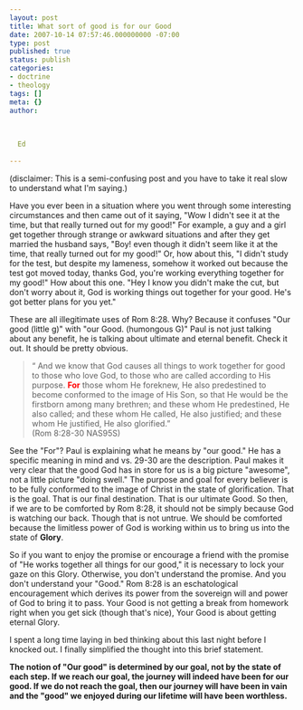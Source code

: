 ```yaml
---
layout: post
title: What sort of good is for our Good
date: 2007-10-14 07:57:46.000000000 -07:00
type: post
published: true
status: publish
categories:
- doctrine
- theology
tags: []
meta: {}
author:
  
  
  
  Ed
  
---
```

<p>(disclaimer: This is a semi-confusing post and you have to take it real slow to understand what I'm saying.)</p>
<p>Have you ever been in a situation where you went through some interesting circumstances and then came out of it saying, "Wow I didn't see it at the time, but that really turned out for my good!"  For example, a guy and a girl get together through strange or awkward situations and after they get married the husband says, "Boy! even though it didn't seem like it at the time, that really turned out for my good!" Or, how about this, "I didn't study for the test, but despite my lameness, somehow it worked out because the test got moved today, thanks God, you're working everything together for my good!"  How about this one. "Hey I know you didn't make the cut, but don't worry about it, God is working things out together for your good.  He's got better plans for you  yet."</p>
<p>These are all illegitimate uses of Rom 8:28.  Why?  Because it confuses "Our good (little g)" with "our Good. (humongous G)"  Paul is not just talking about any benefit, he is talking about ultimate and eternal benefit.  Check it out.  It should be pretty obvious.</p>
<blockquote><p> “  And we know that God causes all things to work together for good to those who love God, to those who are called according to His purpose. <strong><font color="red">For</font></strong> those whom He foreknew, He also predestined to become conformed to the image of His Son, so that He would be the firstborn among many brethren; and these whom He predestined, He also called; and these whom He called, He also justified; and these whom He justified, He also glorified.”<br />
(Rom 8:28-30 NAS95S)</p></blockquote>
<p>See the "For"? Paul is explaining what he means by "our good."  He has a specific meaning in mind and vs. 29-30 are the description.  Paul makes it very clear that the good God has in store for us is a big picture "awesome", not a little picture "doing swell." The purpose and goal for every believer is to be fully conformed to the image of Christ in the state of glorification.  That is the goal.  That is our final destination. That is our ultimate Good.  So then, if we are to be comforted by Rom 8:28, it should not be simply because God is watching our back.  Though that is not untrue.  We should be comforted because the limitless power of God is working within us to bring us into the state of <strong>Glory</strong>.</p>
<p>So if you want to enjoy the promise or encourage a friend with the promise of "He works together all things for our good," it is necessary to lock your gaze on this Glory.  Otherwise, you don't understand the promise. And you don't understand your "Good."  Rom 8:28 is an eschatological encouragement which derives its power from the sovereign will and power of God to bring it to pass. Your Good is not getting a break from homework right when you get sick (though that's nice),  Your Good is about getting eternal Glory.</p>
<p><font>I spent a long time laying in bed thinking about this last night before I knocked out.  I finally simplified the thought into this brief statement.</font></p>
<p><strong><font>The notion of "Our good" is determined by our goal, not by the state of each step.  If we reach our goal, the journey will indeed have been for our good.  If we do not reach the goal, then our journey will have been in vain and the "good" we enjoyed during our lifetime will have been worthless. </font></strong></p>
